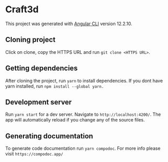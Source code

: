 # Craft3d

This project was generated with [Angular CLI](https://github.com/angular/angular-cli) version 12.2.10.

## Cloning project

Click on clone, copy the HTTPS URL and run `git clone <HTTPS URL>`.

## Getting dependencies

After cloning the project, run `yarn` to install dependencies. If you dont have yarn installed, run `npm install --global yarn.`

## Development server

Run `yarn start` for a dev server.
Navigate to `http://localhost:4200/`. The app will automatically reload if you change any of the source files.

## Generating documentation

To generate code documentation run `yarn compodoc`. For more info please visit `https://compodoc.app/`
